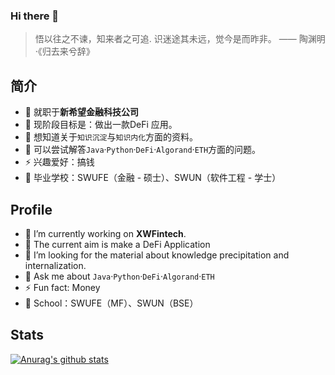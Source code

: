 ### Hi there 👋

<!--
**koreQAQ/koreQAQ** is a ✨ _special_ ✨ repository because its `README.md` (this file) appears on your GitHub profile.

Here are some ideas to get you started:

- 🔭 I’m currently working on ...
- 🌱 I’m currently learning ...
- 👯 I’m looking to collaborate on ...
- 🤔 I’m looking for help with ...
- 💬 Ask me about ...
- 📫 How to reach me: ...
- 😄 Pronouns: ...
- ⚡ Fun fact: ...
-->
> 悟以往之不谏，知来者之可追.
> 识迷途其未远，觉今是而昨非。
> 			  —— 陶渊明·《归去来兮辞》

## 简介
- 🔭  就职于**新希望金融科技公司**
- 🌱  现阶段目标是：做出一款DeFi 应用。
- 🤔  想知道关于`知识沉淀`与`知识内化`方面的资料。
- 💬  可以尝试解答`Java`·`Python`·`DeFi`·`Algorand`·`ETH`方面的问题。
- ⚡  兴趣爱好：搞钱
- 🏫  毕业学校：SWUFE（金融 - 硕士）、SWUN（软件工程 - 学士）

## Profile
- 🔭  I’m currently working on **XWFintech**.
- 🌱  The current aim is make a DeFi Application
- 🤔  I’m looking for the material about knowledge precipitation and internalization.
- 💬  Ask me about `Java`·`Python`·`DeFi`·`Algorand`·`ETH`
- ⚡  Fun fact: Money
- 🏫  School：SWUFE（MF）、SWUN（BSE）

## Stats
[![Anurag's github stats](https://github-readme-stats.vercel.app/api?username=koreQAQ)](https://github.com/anuraghazra/github-readme-stats)
